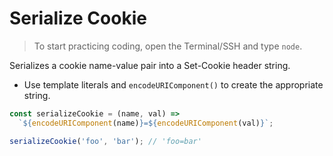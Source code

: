 # Serialize Cookie

> To start practicing coding, open the Terminal/SSH and type `node`.

Serializes a cookie name-value pair into a Set-Cookie header string.

- Use template literals and `encodeURIComponent()` to create the appropriate string.

```js
const serializeCookie = (name, val) =>
  `${encodeURIComponent(name)}=${encodeURIComponent(val)}`;
```

```js
serializeCookie('foo', 'bar'); // 'foo=bar'
```
